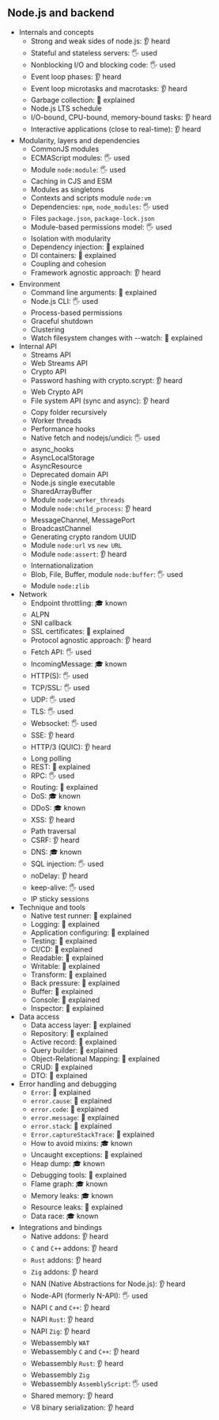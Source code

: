 ## Node.js and backend

- Internals and concepts
  - Strong and weak sides of node.js: 👂 heard
  - Stateful and stateless servers: 🖐️ used
  - Nonblocking I/O and blocking code: 🖐️ used
  - Event loop phases: 👂 heard
  - Event loop microtasks and macrotasks: 👂 heard
  - Garbage collection: 🙋 explained
  - Node.js LTS schedule
  - I/O-bound, CPU-bound, memory-bound tasks: 👂 heard
  - Interactive applications (close to real-time): 👂 heard
- Modularity, layers and dependencies
  - CommonJS modules
  - ECMAScript modules: 🖐️ used
  - Module `node:module`: 🖐️ used
  - Caching in CJS and ESM
  - Modules as singletons
  - Contexts and scripts module `node:vm`
  - Dependencies: `npm`, `node_modules`: 🖐️ used
  - Files `package.json`, `package-lock.json`
  - Module-based permissions model: 🖐️ used
  - Isolation with modularity
  - Dependency injection: 🙋 explained
  - DI containers: 🙋 explained
  - Coupling and cohesion
  - Framework agnostic approach: 👂 heard
- Environment
  - Command line arguments: 🙋 explained
  - Node.js CLI: 🖐️ used
  - Process-based permissions
  - Graceful shutdown
  - Clustering
  - Watch filesystem changes with --watch: 🙋 explained
- Internal API
  - Streams API
  - Web Streams API
  - Crypto API
  - Password hashing with crypto.scrypt: 👂 heard
  - Web Crypto API
  - File system API (sync and async): 👂 heard
  - Copy folder recursively
  - Worker threads
  - Performance hooks
  - Native fetch and nodejs/undici: 🖐️ used
  - async_hooks
  - AsyncLocalStorage
  - AsyncResource
  - Deprecated domain API
  - Node.js single executable
  - SharedArrayBuffer
  - Module `node:worker_threads`
  - Module `node:child_process`: 👂 heard
  - MessageChannel, MessagePort
  - BroadcastChannel
  - Generating crypto random UUID
  - Module `node:url` vs `new URL`
  - Module `node:assert`: 👂 heard
  - Internationalization
  - Blob, File, Buffer, module `node:buffer`: 🖐️ used
  - Module `node:zlib`
- Network
  - Endpoint throttling: 🎓 known
  - ALPN
  - SNI callback
  - SSL certificates: 🙋 explained
  - Protocol agnostic approach: 👂 heard
  - Fetch API: 🖐️ used
  - IncomingMessage: 🎓 known
  - HTTP(S): 🖐️ used
  - TCP/SSL: 🖐️ used
  - UDP: 🖐️ used
  - TLS: 🖐️ used
  - Websocket: 🖐️ used
  - SSE: 👂 heard
  - HTTP/3 (QUIC): 👂 heard
  - Long polling
  - REST: 🙋 explained
  - RPC: 🖐️ used
  - Routing: 🙋 explained
  - DoS: 🎓 known
  - DDoS: 🎓 known
  - XSS: 👂 heard
  - Path traversal
  - CSRF: 👂 heard
  - DNS: 🎓 known
  - SQL injection: 🖐️ used
  - noDelay: 👂 heard
  - keep-alive: 🖐️ used
  - IP sticky sessions
- Technique and tools
  - Native test runner: 🙋 explained
  - Logging: 🙋 explained
  - Application configuring: 🙋 explained
  - Testing: 🙋 explained
  - CI/CD: 🙋 explained
  - Readable: 🙋 explained
  - Writable: 🙋 explained
  - Transform: 🙋 explained
  - Back pressure: 🙋 explained
  - Buffer: 🙋 explained
  - Console: 🙋 explained
  - Inspector: 🙋 explained
- Data access
  - Data access layer: 🙋 explained
  - Repository: 🙋 explained
  - Active record: 🙋 explained
  - Query builder: 🙋 explained
  - Object-Relational Mapping: 🙋 explained
  - CRUD: 🙋 explained
  - DTO: 🙋 explained
- Error handling and debugging
  - `Error`: 🙋 explained
  - `error.cause`: 🙋 explained
  - `error.code`: 🙋 explained
  - `error.message`: 🙋 explained
  - `error.stack`: 🙋 explained
  - `Error.captureStackTrace`: 🙋 explained
  - How to avoid mixins: 🎓 known
  - Uncaught exceptions: 🙋 explained
  - Heap dump: 🎓 known
  - Debugging tools: 🙋 explained
  - Flame graph: 🎓 known
  - Memory leaks: 🎓 known
  - Resource leaks: 🙋 explained
  - Data race: 🎓 known
- Integrations and bindings
  - Native addons: 👂 heard
  - `C` and `C++` addons: 👂 heard
  - `Rust` addons: 👂 heard
  - `Zig` addons: 👂 heard
  - NAN (Native Abstractions for Node.js): 👂 heard
  - Node-API (formerly N-API): 🖐️ used
  - NAPI `C` and `C++`: 👂 heard
  - NAPI `Rust`: 👂 heard
  - NAPI `Zig`: 👂 heard
  - Webassembly `WAT`
  - Webassembly `C` and `C++`: 👂 heard
  - Webassembly `Rust`: 👂 heard
  - Webassembly `Zig`
  - Webassembly `AssemblyScript`: 🖐️ used
  - Shared memory: 👂 heard
  - V8 binary serialization: 👂 heard
